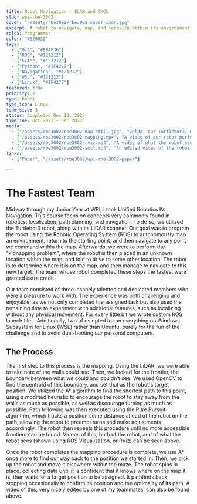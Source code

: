 ```yaml
---
title: Robot Navigation - SLAM and AMCL
slug: wpi-rbe-3002
cover: "/assets/rbe3002/rbe3002-cover-icon.jpg"
excerpt: A robot to navigate, map, and localize within its environment.
roles: Programmer
color: "#320032"
tags:
  - ["Git", "#E94F36"]
  - ["ROS", "#121212"]
  - ["SLAM", "#121212"]
  - ["Python", "#1F4277"]
  - ["Navigation", "#121212"]
  - ["WSL", "#121212"]
  - ["Linux", "#1F4277"]
featured: true
priority: 2
type: Robot
type_icon: Linux
team_size: 3
status: Completed Dec 13, 2023
timeline: Oct 2023 - Dec 2023
media:
  - ["/assets/rbe3002/rbe3002-map-still.jpg", "Zelda, our Turtlebot3, making its way through the maze"]
  - ["/assets/rbe3002/rbe3002-mapping.mp4", "A video of our robot performing the mapping procedure"]
  - ["/assets/rbe3002/rbe3002-rviz.mp4", "A video of what the robot sees while mapping, in 4x speed"]
  - ["/assets/rbe3002/rbe3002-amcl.mp4", "An edited video of the robot solving the kidnapping problem"]
links:
  - ["Paper", "/assets/rbe3002/wpi-rbe-3002-paper"]

---
```



# The Fastest Team

Midway through my Junior Year at WPI, I took Unified Robotics IV: Navigation. This course focus on concepts very commonly found in robotics: localization, path planning, and navigation. To do so, we utilized the Turtlebot3 robot, along with its LiDAR scanner. Our goal was to program the robot using the Robotic Operating System (ROS) to autonomously map an environment, return to the starting point, and then navigate to any point we command within the map. Afterwards, we were to perform the "kidnapping problem", where the robot is then placed in an unknown location within the map, and told to drive to some other location. The robot is to determine where it is on the map, and then manage to navigate to this new target. The team whose robot completed these steps the fastest were granted extra credit.

Our team consisted of three insanely talented and dedicated members who were a pleasure to work with. The experience was both challenging and enjoyable, as we not only completed the assigned task but also used the remaining time to experiment with additional features, such as localizing without any physical movement. For every little bit we wrote custom ROS launch files. Additionally, two of us opted to run everything on Windows Subsystem for Linux (WSL) rather than Ubuntu, purely for the fun of the challenge and to avoid dual-booting our personal computers.

## The Process

The first step to this process is the mapping. Using the LiDAR, we were able to take note of the walls could see. Then, we looked for the frontier, the boundary between what we could and couldn't see. We used OpenCV to find the centroid of this boundary, and set that as the robot's target position. We utilized the A* algorithm to find the shortest path to this point, using a modified heuristic to encourage the robot to stay away from the walls as much as possible, as well as discourage turning as much as possible. Path following was then executed using the Pure Pursuit algorithm, which tracks a position some distance ahead of the robot on the path, allowing the robot to preempt turns and make adjustments accordingly. The robot then repeats this procedure until no more accessible frontiers can be found. Videos of this, both of the robot, and of what the robot sees (shown using ROS Visualization, or RViz) can be seen above.

Once the robot completes the mapping procedure is complete, we use A* once more to find our way back to the position we started in. Then, we pick up the robot and move it elsewhere within the maze. The robot spins in place, collecting data until it is confident that it knows where on the map it is, then waits for a target position to be assigned. It pathfinds back, stopping occasionally to confirm its position and the optimality of its path. A video of this, very nicely edited by one of my teammates, can also be found above.
